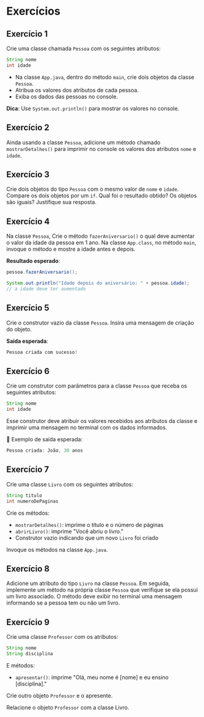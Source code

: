 
# Exercícios

## **Exercício 1**

Crie uma classe chamada `Pessoa` com os seguintes atributos:

```java
String nome
int idade
```
* Na classe `App.java`, dentro do método `main`, crie dois objetos da classe `Pessoa`.
* Atribua os valores dos atributos de cada pessoa. 
* Exiba os dados das pessoas no console.

**Dica**: Use `System.out.println()` para mostrar os valores no console.

## Exercício 2

Ainda usando a classe `Pessoa`, adicione um método chamado `mostrarDetalhes()` para imprimir no console os valores dos atributos `nome` e `idade`.


## Exercício 3
Crie dois objetos do tipo `Pessoa` com o mesmo valor de `nome` e `idade`. Compare os dois objetos por um `if`. Qual foi o resultado obtido? Os objetos são iguais? Justifique sua resposta.

## Exercício 4
Na classe `Pessoa`, Crie o método  `fazerAniversario()` o qual deve aumentar o valor da idade da pessoa em 1 ano.  Na classe `App.class`, no método `main`, invoque o método e mostre a idade antes e depois.

**Resultado esperado**:

```java
pessoa.fazerAniversario();

System.out.println("Idade depois do aniversário: " + pessoa.idade); 
// a idade deve ter aumentado
```


## Exercício 5
Crie o construtor vazio da classe `Pessoa`. Insira uma mensagem de criação do objeto.

**Saída esperada**: 
```java
Pessoa criada com sucesso!
```

## Exercício 6

Crie um construtor com parâmetros para a classe `Pessoa` que receba os seguintes atributos:

```java
String nome
int idade
```

Esse construtor deve atribuir os valores recebidos aos atributos da classe e imprimir uma mensagem no terminal com os dados informados.

🔹 Exemplo de saída esperada:
```java
Pessoa criada: João, 30 anos
```

## Exercício 7

Crie uma classe `Livro` com os seguintes atributos:
```java
String titulo
int numeroDePaginas
```
Crie os métodos:

- `mostrarDetalhes()`: imprime o título e o número de páginas
- `abrirLivro()`: imprime "Você abriu o livro."
- Construtor vazio indicando que um novo `Livro` foi criado

Invoque os métodos na classe `App.java`.

## Exercício 8

Adicione um atributo do tipo `Livro` na classe `Pessoa`.
Em seguida, implemente um método na própria classe `Pessoa` que verifique se ela possui um livro associado. O método deve exibir no terminal uma mensagem informando se a pessoa tem ou não um livro.

## Exercício 9

Crie uma classe `Professor` com os atributos:

```java
String nome
String disciplina
```

E métodos:

- `apresentar()`: imprime "Olá, meu nome é [nome] e eu ensino [disciplina]."

Crie outro objeto `Professor` e o apresente.

Relacione o objeto `Professor` com a classe Livro.